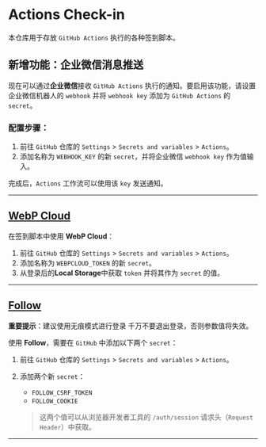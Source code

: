 # Actions Check-in

本仓库用于存放 `GitHub Actions` 执行的各种签到脚本。

## 新增功能：企业微信消息推送

现在可以通过**企业微信**接收 `GitHub Actions` 执行的通知。要启用该功能，请设置企业微信机器人的 `webhook` 并将 `webhook key` 添加为 `GitHub Actions` 的 `secret`。

### 配置步骤：

1. 前往 `GitHub` 仓库的 `Settings` > `Secrets and variables` > `Actions`。
2. 添加名称为 `WEBHOOK_KEY` 的新 `secret`，并将企业微信 `webhook key` 作为值输入。

完成后，`Actions` 工作流可以使用该 `key` 发送通知。

---

## [WebP Cloud](https://dashboard.webp.se/proxy)

在签到脚本中使用 **WebP Cloud**：

1. 前往 `GitHub` 仓库的 `Settings` > `Secrets and variables` > `Actions`。
2. 添加名称为 `WEBPCLOUD_TOKEN` 的新 `secret`。
3. 从登录后的**Local Storage**中获取 `token` 并将其作为 `secret` 的值。

---

## [Follow](https://app.follow.is/)

**重要提示**：建议使用无痕模式进行登录 千万不要退出登录，否则参数值将失效。

使用 **Follow**，需要在 `GitHub` 中添加以下两个 `secret`：

1. 前往 `GitHub` 仓库的 `Settings` > `Secrets and variables` > `Actions`。
2. 添加两个新 `secret`：
   - `FOLLOW_CSRF_TOKEN`
   - `FOLLOW_COOKIE`

   > 这两个值可以从浏览器开发者工具的 `/auth/session` 请求头（`Request Header`）中获取。

---
